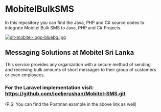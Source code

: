 # MobitelBulkSMS

In this repository you can find the Java, PHP and C# source codes to integrate Mobitel Bulk SMS to Java, PHP and C# Projects. 

[![slt-mobitel-logo-bluebg.jpg](https://i.postimg.cc/YCfBs8W5/slt-mobitel-logo-bluebg.jpg)](https://postimg.cc/CR12ZGJ7)

## Messaging Solutions at Mobitel Sri Lanka
This service provides any organization with a secure method of sending and receiving bulk amounts of short messages to their group of customers or even employees.

### For the Laravel implementation visit: https://github.com/joeljerushan/Mobitel-SMS.git
(P.S: You can find the Postman example in the above link as well)
